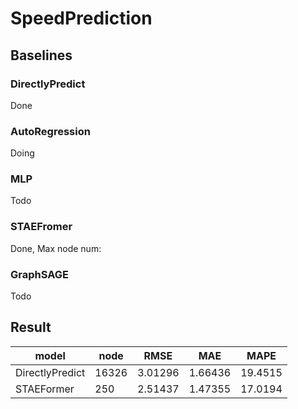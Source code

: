 # SpeedPrediction


## Baselines

### DirectlyPredict

Done

### AutoRegression
Doing

### MLP
Todo

### STAEFromer
Done, Max node num:

### GraphSAGE
Todo

## Result

| model           | node  | RMSE    | MAE     | MAPE    |
| --------------- | ----- | ------- | ------- | ------- |
| DirectlyPredict | 16326 | 3.01296 | 1.66436 | 19.4515 |
| STAEFormer      | 250   | 2.51437 | 1.47355 | 17.0194 |
